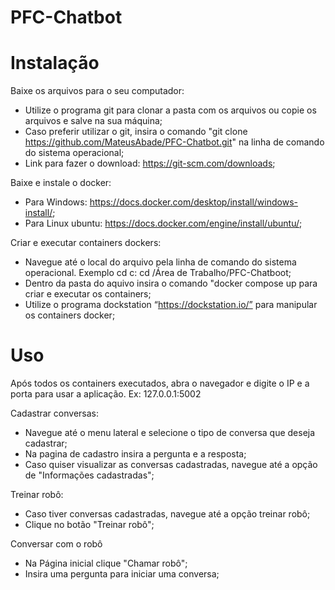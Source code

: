 # PFC-Chatbot

# Instalação

 Baixe os arquivos para o seu computador:
- Utilize o programa git para clonar a pasta com os arquivos ou copie os arquivos e salve na sua máquina;
- Caso preferir utilizar o git, insira o comando "git clone https://github.com/MateusAbade/PFC-Chatbot.git"  na linha de comando do sistema operacional;
- Link para fazer o download: https://git-scm.com/downloads;

 Baixe e instale o docker:
- Para Windows: https://docs.docker.com/desktop/install/windows-install/;
- Para Linux ubuntu: https://docs.docker.com/engine/install/ubuntu/;

 Criar e executar containers dockers:
- Navegue até o local do arquivo pela linha de comando do sistema operacional. Exemplo cd c: cd /Área de Trabalho/PFC-Chatboot;
- Dentro da pasta do aquivo insira o comando "docker compose up para criar e executar os containers;
- Utilize o programa dockstation “https://dockstation.io/” para manipular os containers docker;


# Uso

 Após todos os containers executados, abra o navegador e digite o IP e a porta para usar a aplicação. Ex: 127.0.0.1:5002

 Cadastrar conversas:
- Navegue até o menu lateral e selecione o tipo de conversa que deseja cadastrar;
- Na pagina de cadastro insira a pergunta e a resposta;
- Caso quiser visualizar as conversas cadastradas, navegue até a opção de "Informações cadastradas";

 Treinar robô:
- Caso tiver conversas cadastradas, navegue até a opção treinar robô;
- Clique no botão "Treinar robô";

 Conversar com o robô
- Na Página inicial clique "Chamar robô";
- Insira uma pergunta para iniciar uma conversa;
